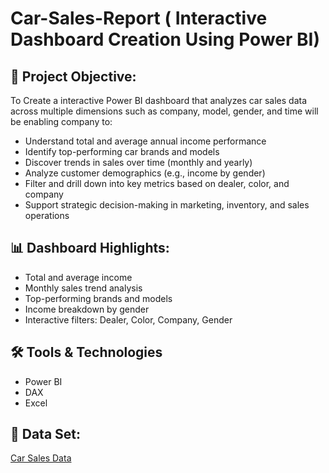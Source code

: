 # Car-Sales-Report ( Interactive Dashboard Creation Using Power BI)
## 🎯 Project Objective:

To Create a interactive Power BI dashboard that analyzes car sales data across multiple dimensions such as company, model, gender, and time will be enabling company  to:
* Understand total and average annual income performance
* Identify top-performing car brands and models
* Discover trends in sales over time (monthly and yearly)
* Analyze customer demographics (e.g., income by gender)
* Filter and drill down into key metrics based on dealer, color, and company
* Support strategic decision-making in marketing, inventory, and sales operations

## 📊 Dashboard Highlights:

* Total and average income
* Monthly sales trend analysis
* Top-performing brands and models
* Income breakdown by gender
* Interactive filters: Dealer, Color, Company, Gender

## 🛠 Tools & Technologies
* Power BI 
* DAX
* Excel

## 📂 Data Set:
<a href="https://github.com/MDRIDOYDA/Car-Sales-Report/blob/main/car%20sales.xlsx">Car Sales Data </a>


